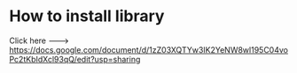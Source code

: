 # How to install library
Click here ---> https://docs.google.com/document/d/1zZ03XQTYw3IK2YeNW8wl195C04voPc2tKbIdXcl93qQ/edit?usp=sharing
